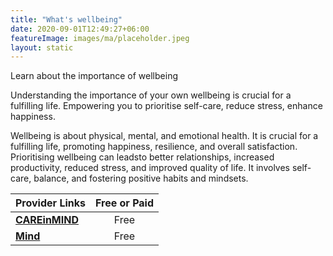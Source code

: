 ```yaml
---
title: "What's wellbeing"
date: 2020-09-01T12:49:27+06:00
featureImage: images/ma/placeholder.jpeg
layout: static
---
```


Learn about the importance of wellbeing

Understanding the importance of your own wellbeing is crucial for a fulfilling life. Empowering you to prioritise self-care, reduce stress, enhance happiness.

Wellbeing is about physical, mental, and emotional health. It is crucial for a fulfilling life, promoting happiness, resilience, and overall satisfaction. Prioritising wellbeing can leadsto better relationships, increased productivity, reduced stress, and improved quality of life. It involves self-care, balance, and fostering positive habits and mindsets.

| Provider Links      | Free or Paid  |  
| :-----------          | :--------------:      |  
| [**CAREinMIND**](https://careinmind.com.au/blog/what-is-wellbeing-and-why-is-it-important/) | Free | 
| [**Mind**](https://www.mind.org.uk/information-support/tips-for-everyday-living/relaxation/relaxation-tips/) | Free  | 
  

<br/><br/>






